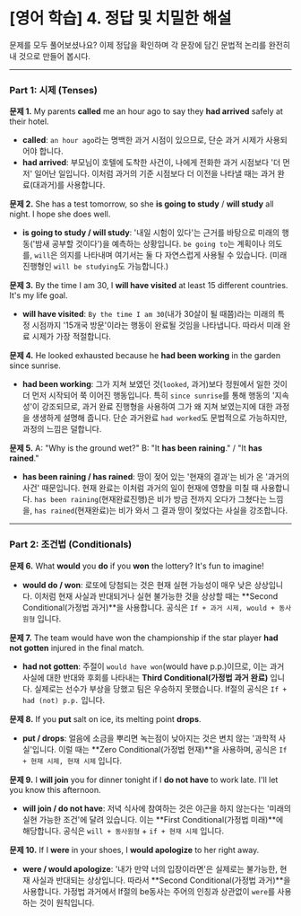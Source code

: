 # [영어 학습] 4. 정답 및 치밀한 해설

문제를 모두 풀어보셨나요? 이제 정답을 확인하며 각 문장에 담긴 문법적 논리를 완전히 내 것으로 만들어 봅시다.

---

### Part 1: 시제 (Tenses)

**문제 1.**
My parents **called** me an hour ago to say they **had arrived** safely at their hotel.
*   **called**: `an hour ago`라는 명백한 과거 시점이 있으므로, 단순 과거 시제가 사용되어야 합니다.
*   **had arrived**: 부모님이 호텔에 도착한 사건이, 나에게 전화한 과거 시점보다 '더 먼저' 일어난 일입니다. 이처럼 과거의 기준 시점보다 더 이전을 나타낼 때는 과거 완료(대과거)를 사용합니다.

**문제 2.**
She has a test tomorrow, so she **is going to study** / **will study** all night. I hope she does well.
*   **is going to study / will study**: '내일 시험이 있다'는 근거를 바탕으로 미래의 행동('밤새 공부할 것이다')을 예측하는 상황입니다. `be going to`는 계획이나 의도를, `will`은 의지를 나타내며 여기서는 둘 다 자연스럽게 사용될 수 있습니다. (미래 진행형인 `will be studying`도 가능합니다.)

**문제 3.**
By the time I am 30, I **will have visited** at least 15 different countries. It's my life goal.
*   **will have visited**: `By the time I am 30`(내가 30살이 될 때쯤)라는 미래의 특정 시점까지 '15개국 방문'이라는 행동이 완료될 것임을 나타냅니다. 따라서 미래 완료 시제가 가장 적절합니다.

**문제 4.**
He looked exhausted because he **had been working** in the garden since sunrise.
*   **had been working**: 그가 지쳐 보였던 것(`looked`, 과거)보다 정원에서 일한 것이 더 먼저 시작되어 쭉 이어진 행동입니다. 특히 `since sunrise`를 통해 행동의 '지속성'이 강조되므로, 과거 완료 진행형을 사용하여 그가 왜 지쳐 보였는지에 대한 과정을 생생하게 설명해 줍니다. 단순 과거완료 `had worked`도 문법적으로 가능하지만, 과정의 느낌은 덜합니다.

**문제 5.**
A: "Why is the ground wet?"
B: "It **has been raining**." / "It **has rained**."
*   **has been raining / has rained**: 땅이 젖어 있는 '현재의 결과'는 비가 온 '과거의 사건' 때문입니다. 현재 완료는 이처럼 과거의 일이 현재에 영향을 미칠 때 사용합니다. `has been raining`(현재완료진행)은 비가 방금 전까지 오다가 그쳤다는 느낌을, `has rained`(현재완료)는 비가 와서 그 결과 땅이 젖었다는 사실을 강조합니다.

---

### Part 2: 조건법 (Conditionals)

**문제 6.**
What **would** you **do** if you **won** the lottery? It's fun to imagine!
*   **would do / won**: 로또에 당첨되는 것은 현재 실현 가능성이 매우 낮은 상상입니다. 이처럼 현재 사실과 반대되거나 실현 불가능한 것을 상상할 때는 **Second Conditional(가정법 과거)**을 사용합니다. 공식은 `If + 과거 시제, would + 동사원형` 입니다.

**문제 7.**
The team would have won the championship if the star player **had not gotten** injured in the final match.
*   **had not gotten**: 주절이 `would have won`(would have p.p.)이므로, 이는 과거 사실에 대한 반대와 후회를 나타내는 **Third Conditional(가정법 과거 완료)** 입니다. 실제로는 선수가 부상을 당했고 팀은 우승하지 못했습니다. If절의 공식은 `If + had (not) p.p.` 입니다.

**문제 8.**
If you **put** salt on ice, its melting point **drops**.
*   **put / drops**: 얼음에 소금을 뿌리면 녹는점이 낮아지는 것은 변치 않는 '과학적 사실'입니다. 이럴 때는 **Zero Conditional(가정법 현재)**을 사용하며, 공식은 `If + 현재 시제, 현재 시제` 입니다.

**문제 9.**
I **will join** you for dinner tonight if I **do not have** to work late. I'll let you know this afternoon.
*   **will join / do not have**: 저녁 식사에 참여하는 것은 야근을 하지 않는다는 '미래의 실현 가능한 조건'에 달려 있습니다. 이는 **First Conditional(가정법 미래)**에 해당합니다. 공식은 `will + 동사원형` + `if + 현재 시제` 입니다.

**문제 10.**
If I **were** in your shoes, I **would apologize** to her right away.
*   **were / would apologize**: '내가 만약 너의 입장이라면'은 실제로는 불가능한, 현재 사실과 반대되는 상상입니다. 따라서 **Second Conditional(가정법 과거)**을 사용합니다. 가정법 과거에서 If절의 be동사는 주어의 인칭과 상관없이 `were`를 사용하는 것이 원칙입니다.
